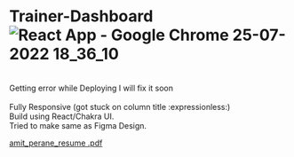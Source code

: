 # Trainer-Dashboard![React App - Google Chrome 25-07-2022 18_36_10](https://user-images.githubusercontent.com/58249832/181350266-9e3d9f1c-6b1e-4cfe-a2da-0cb945354aa6.png)
<br />
Getting error while Deploying I will fix it soon<br />
<br />
Fully Responsive (got stuck on column title :expressionless:) <br />
Build using React/Chakra UI.<br />
Tried to make same as Figma Design.<br />

[amit_perane_resume .pdf](https://github.com/amit-2000/Trainer-Dashboard/files/9207743/amit_perane_resume.pdf)
